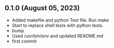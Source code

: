 ## 0.1.0 (August 05, 2023)
  - Added makefile and python Test file. Run make
  - Start to replace shell tests with python tests.
  - bump
  - Used /usr/bin/env and updated README.md
  - first commit


